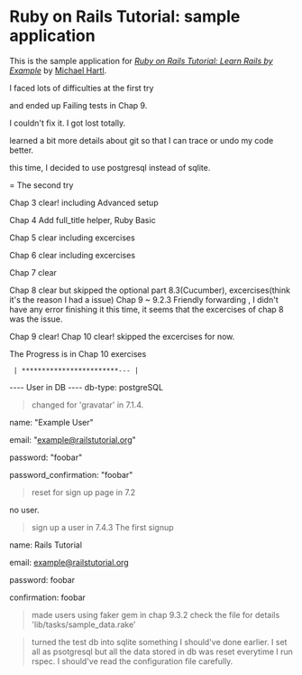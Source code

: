
# Ruby on Rails Tutorial: sample application

This is the sample application for
[*Ruby on Rails Tutorial: Learn Rails by Example*](http://railstutorial.org/)
by [Michael Hartl](http://michaelhartl.com/).

I faced lots of difficulties at the first try 

and ended up Failing tests in Chap 9. 

I couldn't fix it. I got lost totally.

learned a bit more details about git so that I can trace or undo my code better.

this time, I decided to use postgresql instead of sqlite. 

= The second try 
 
 Chap 3 clear! including Advanced setup

 Chap 4 Add full_title helper, Ruby Basic

 Chap 5 clear including excercises

 Chap 6 clear including excercises

 Chap 7 clear

 Chap 8 clear but skipped the optional part 8.3(Cucumber), 
 excercises(think it's the reason I had a issue)
 Chap 9 ~ 9.2.3 Friendly forwarding , 
 		I didn't have any error finishing it this time, it seems that the excercises of chap 8 was the issue.

 Chap 9 clear!
 Chap 10 clear! skipped the excercises for now.

The Progress is in Chap 10 exercises

     | ************************--- |			




---- User in DB ----
db-type: postgreSQL

> changed for 'gravatar' in 7.1.4.

name: "Example User"

email: "example@railstutorial.org"

password: "foobar"

password_confirmation: "foobar"


> reset for sign up page in 7.2

no user.

> sign up a user in 7.4.3 The first signup

name: Rails Tutorial

email: example@railstutorial.org

password: foobar

confirmation: foobar

> made users using faker gem in chap 9.3.2 
check the file for details 'lib/tasks/sample_data.rake'


> turned the test db into sqlite
something I should've done earlier.
I set all as psotgresql but all the data stored in db was reset everytime I run rspec. I should've read the configuration file carefully.

